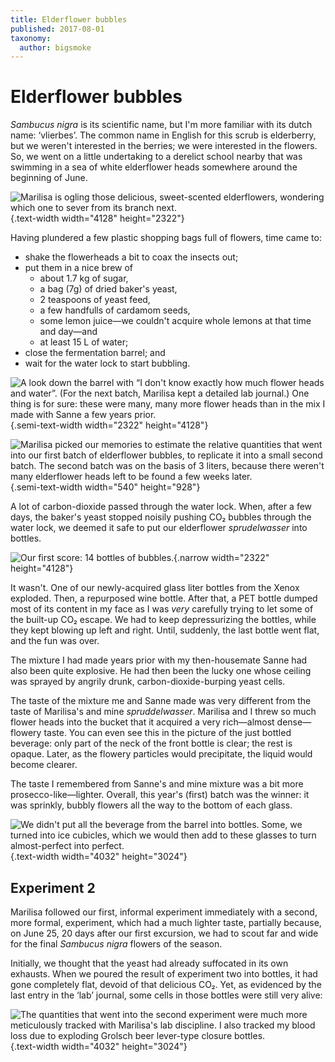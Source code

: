 ```yaml
---
title: Elderflower bubbles
published: 2017-08-01
taxonomy:
  author: bigsmoke
---
```


# Elderflower bubbles

<i lang="la">Sambucus nigra</i> is its scientific name, but I'm more familiar with its dutch name: ‘<span lang="nl">vlierbes</span>’. The common name in English for this scrub is elderberry, but we weren't interested in the berries; we were interested in the flowers. So, we went on a little undertaking to a derelict school nearby that was swimming in a sea of white elderflower heads somewhere around the beginning of June.

![Marilisa is ogling those delicious, sweet-scented elderflowers, wondering which one to sever from its branch next.](Groningen_2017-06-04_Picking_elder_flowerheads_5.jpg){.text-width width="4128" height="2322"}

Having plundered a few plastic shopping bags full of flowers, time came to:

* shake the flowerheads a bit to coax the insects out;
* put them in a nice brew of
    * about 1.7 kg of sugar,
    * a bag (7g) of dried baker's yeast,
    * 2 teaspoons of yeast feed,
    * a few handfulls of cardamom seeds,
    * some lemon juice—we couldn't acquire whole lemons at that time and day—and
    * at least 15 L of water;
* close the fermentation barrel; and
* wait for the water lock to start bubbling.

![A look down the barrel with “I don't know <del>exactly</del> how much flower heads and water”. (For the next batch, Marilisa kept a detailed lab journal.) One thing is for sure: these were many, many more flower heads than in the mix I made with Sanne a few years prior.](Groningen_2017-06-04_Elder_flower_brew_in_bucket_3.jpg){.semi-text-width width="2322" height="4128"}

![Marilisa picked our memories to estimate the relative quantities that went into our first batch of elderflower bubbles, to replicate it into a small second batch. The second batch was on the basis of 3 liters, because there weren't many elderflower heads left to be found a few weeks later.](Groningen_2017-06-25_Post-hoc_notes_by_Marilisa.jpg){.semi-text-width width="540" height="928"}

A lot of carbon-dioxide passed through the water lock. When, after a few days, the baker's yeast stopped noisily pushing CO₂ bubbles through the water lock, we deemed it safe to put our elderflower <i lang="de">sprudelwasser</i> into bottles.

![Our first score: 14 bottles of bubbles.](Groningen_2017-06-08_Elder_flower_bubble_in_bottles_1.jpg){.narrow width="2322" height="4128"}

It wasn't. One of our newly-acquired glass liter bottles from the Xenox exploded. Then, a repurposed wine bottle. After that, a PET bottle dumped most of its content in my face as I was _very_ carefully trying to let some of the built-up CO₂ escape. We had to keep depressurizing the bottles, while they kept blowing up left and right. Until, suddenly, the last bottle went flat, and the fun was over.

The mixture I had made years prior with my then-housemate Sanne had also been quite explosive. He had then been the lucky one whose ceiling was sprayed by angrily drunk, carbon-dioxide-burping yeast cells.

The taste of the mixture me and Sanne made was very different from the taste of Marilisa's and mine _spruddelwasser_. Marilisa and I threw so much flower heads into the bucket that it acquired a very rich—almost dense—flowery taste. You can even see this in the picture of the just bottled beverage: only part of the neck of the front bottle is clear; the rest is opaque. Later, as the flowery particles would precipitate, the liquid would become clearer.

The taste I remembered from Sanne's and mine mixture was a bit more prosecco-like—lighter. Overall, this year's (first) batch was the winner: it was sprinkly, bubbly flowers all the way to the bottom of each glass. 

![We didn't put all the beverage from the barrel into bottles. Some, we turned into ice cubicles, which we would then add to these glasses to turn almost-perfect into perfect.](Groningen_2017-06-17_Elder_flower_bubbles_A.jpg){.text-width width="4032" height="3024"}

## Experiment 2

Marilisa followed our first, informal experiment immediately with a second, more formal, experiment, which had a much lighter taste, partially because, on June 25, 20 days after our first excursion, we had to scout far and wide for the final <i lang="la">Sambucus nigra</i> flowers of the season.

Initially, we thought that the yeast had already suffocated in its own exhausts. When we poured the result of experiment two into bottles, it had gone completely flat, devoid of that delicious CO₂. Yet, as evidenced by the last entry in the ‘lab’ journal, some cells in those bottles were still very alive:

![The quantities that went into the second experiment were much more meticulously tracked with Marilisa's lab discipline. I also tracked my blood loss due to exploding Grolsch beer lever-type closure bottles.](Our_lab_journal.jpg){.text-width width="4032" height="3024"}

